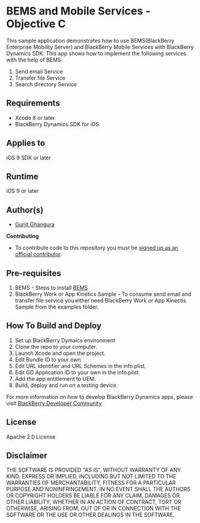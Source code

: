 # BEMS and Mobile Services - Objective C

This sample application demonstrates how to use BEMS(BlackBerry Enterprise Mobility Server) and BlackBerry Mobile Services with BlackBerry Dynamics SDK. This app shows how to implement the following services with the help of BEMS. 
1. Send email Service
2. Transfer file Service
3. Search directory Service


## Requirements

* Xcode 8 or later
* BlackBerry Dynamics SDK for iOS


## Applies to

iOS 9 SDK or later


## Runtime

iOS 9 or later


## Author(s)

* [Gurjit Ghangura](https://github.com/gghangura)

**Contributing**

* To contribute code to this repository you must be [signed up as an official contributor](http://blackberry.github.com/howToContribute.html).

## Pre-requisites
1. BEMS - Steps to install [BEMS](http://help.blackberry.com/en/blackberry-enterprise-mobility-server/2.6/bems-blackberry-uem-install-and-config-html/wyn1476281156504.html)
2. BlackBerry Work or App Kinetics Sample - To consume send email and transfer file service you either need BlackBerry Work or App Kinectis Sample from the examples folder. 


## How To Build and Deploy

1. Set up BlackBerry Dymaics environment
2. Clone the repo to your computer.
3. Launch Xcode and open the project.
4. Edit Bundle ID to your own
5. Edit URL identifier and URL Schemes in the info.plist.
6. Edit GD Application ID to your own in the info.plist.
7. Add the app entitlement to UEM.
8. Build, deploy and run on a testing device. 

For more information on how to develop BlackBerry Dynamics apps, please visit [BlackBerry Developer Community](https://developers.blackberry.com/) 


## License

Apache 2.0 License


## Disclaimer

THE SOFTWARE IS PROVIDED "AS IS", WITHOUT WARRANTY OF ANY KIND, EXPRESS OR IMPLIED, INCLUDING BUT NOT LIMITED TO THE WARRANTIES OF MERCHANTABILITY, FITNESS FOR A PARTICULAR PURPOSE AND NONINFRINGEMENT. IN NO EVENT SHALL THE AUTHORS OR COPYRIGHT HOLDERS BE LIABLE FOR ANY CLAIM, DAMAGES OR OTHER LIABILITY, WHETHER IN AN ACTION OF CONTRACT, TORT OR OTHERWISE, ARISING FROM, OUT OF OR IN CONNECTION WITH THE SOFTWARE OR THE USE OR OTHER DEALINGS IN THE SOFTWARE.
